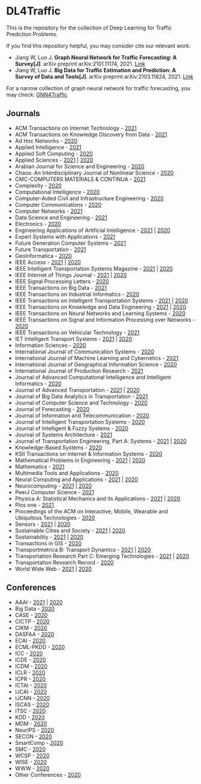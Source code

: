# DL4Traffic
This is the repository for the collection of Deep Learning for Traffic Prediction Problems.

If you find this repository helpful, you may consider cite our relevant work:
* Jiang W, Luo J. <b>Graph Neural Network for Traffic Forecasting: A Survey[J]</b>. arXiv preprint arXiv:2101.11174, 2021. [Link](https://arxiv.org/abs/2101.11174)
* Jiang W, Luo J. <b>Big Data for Traffic Estimation and Prediction: A Survey of Data and Tools[J]</b>. arXiv preprint arXiv:2103.11824, 2021. [Link](https://arxiv.org/abs/2103.11824)

For a narrow collection of graph neural network for traffic forecasting, you may check: [GNN4Traffic](https://github.com/jwwthu/GNN4Traffic)

## Journals
* ACM Transactions on Internet Technology - [2021](https://github.com/jwwthu/DL4Traffic/blob/main/2021/Journals/TOIT.md)
* ACM Transactions on Knowledge Discovery from Data - [2021](https://github.com/jwwthu/DL4Traffic/blob/main/2021/Journals/TKDD.md)
* Ad Hoc Networks - [2020](https://github.com/jwwthu/DL4Traffic/blob/main/2020/Journals/Ad%20Hoc%20Networks.md)
* Applied Intelligence - [2021](https://github.com/jwwthu/DL4Traffic/blob/main/2021/Journals/AI.md)
* Applied Soft Computing - [2020](https://github.com/jwwthu/DL4Traffic/blob/main/2020/Journals/ASC.md)
* Applied Sciences - [2021](https://github.com/jwwthu/DL4Traffic/blob/main/2021/Journals/Applied%20Sciences.md) | [2020](https://github.com/jwwthu/DL4Traffic/blob/main/2020/Journals/Applied%20Sciences.md)
* Arabian Journal for Science and Engineering - [2020](https://github.com/jwwthu/DL4Traffic/blob/main/2020/Journals/AJSE.md)
* Chaos: An Interdisciplinary Journal of Nonlinear Science - [2020](https://github.com/jwwthu/DL4Traffic/blob/main/2020/Journals/Chaos.md)
* CMC-COMPUTERS MATERIALS & CONTINUA - [2021](https://github.com/jwwthu/DL4Traffic/blob/main/2021/Journals/CMC.md)
* Complexity - [2020](https://github.com/jwwthu/DL4Traffic/blob/main/2020/Journals/Complexity.md)
* Computational Intelligence - [2020](https://github.com/jwwthu/DL4Traffic/blob/main/2020/Journals/CI.md)
* Computer‐Aided Civil and Infrastructure Engineering - [2020](https://github.com/jwwthu/DL4Traffic/blob/main/2020/Journals/CACIE.md)
* Computer Communications - [2020](https://github.com/jwwthu/DL4Traffic/blob/main/2020/Journals/Computer%20Communications.md)
* Computer Networks - [2021](https://github.com/jwwthu/DL4Traffic/blob/main/2021/Journals/Computer%20Networks.md)
* Data Science and Engineering - [2021](https://github.com/jwwthu/DL4Traffic/blob/main/2021/Journals/DSE.md)
* Electronics - [2020](https://github.com/jwwthu/DL4Traffic/blob/main/2020/Journals/Electronics.md)
* Engineering Applications of Artificial Intelligence - [2021](https://github.com/jwwthu/DL4Traffic/blob/main/2021/Journals/EAAI.md) | [2020](https://github.com/jwwthu/DL4Traffic/blob/main/2020/Journals/EAAI.md)
* Expert Systems with Applications - [2021](https://github.com/jwwthu/DL4Traffic/blob/main/2021/Journals/ESWA.md)
* Future Generation Computer Systems - [2021](https://github.com/jwwthu/DL4Traffic/blob/main/2021/Journals/FGCS.md)
* Future Transportation - [2021](https://github.com/jwwthu/DL4Traffic/blob/main/2021/Journals/FT.md)
* GeoInformatica - [2020](https://github.com/jwwthu/DL4Traffic/blob/main/2020/Journals/GeoInformatica.md)
* IEEE Access - [2021](https://github.com/jwwthu/DL4Traffic/blob/main/2021/Journals/Access.md) | [2020](https://github.com/jwwthu/DL4Traffic/blob/main/2020/Journals/Access.md)
* IEEE Intelligent Transportation Systems Magazine - [2021](https://github.com/jwwthu/DL4Traffic/blob/main/2021/Journals/ITS-Magazine.md) | [2020](https://github.com/jwwthu/DL4Traffic/blob/main/2020/Journals/ITS-Magazine.md)
* IEEE Internet of Things Journal - [2021](https://github.com/jwwthu/DL4Traffic/blob/main/2021/Journals/IoT-Journal.md) | [2020](https://github.com/jwwthu/DL4Traffic/blob/main/2020/Journals/IoT-Journal.md)
* IEEE Signal Processing Letters - [2020](https://github.com/jwwthu/DL4Traffic/blob/main/2020/Journals/SPL.md)
* IEEE Transactions on Big Data - [2021](https://github.com/jwwthu/DL4Traffic/blob/main/2021/Journals/TBD.md)
* IEEE Transactions on Industrial Informatics - [2020](https://github.com/jwwthu/DL4Traffic/blob/main/2020/Journals/TII.md)
* IEEE Transactions on Intelligent Transportation Systems - [2021](https://github.com/jwwthu/DL4Traffic/blob/main/2021/Journals/T-ITS.md) | [2020](https://github.com/jwwthu/DL4Traffic/blob/main/2020/Journals/T-ITS.md)
* IEEE Transactions on Knowledge and Data Engineering - [2021](https://github.com/jwwthu/DL4Traffic/blob/main/2021/Journals/TKDE.md) | [2020](https://github.com/jwwthu/DL4Traffic/blob/main/2020/Journals/TKDE.md)
* IEEE Transactions on Neural Networks and Learning Systems - [2020](https://github.com/jwwthu/DL4Traffic/blob/main/2020/Journals/TNNLS.md)
* IEEE Transactions on Signal and Information Processing over Networks - [2020](https://github.com/jwwthu/DL4Traffic/blob/main/2020/Journals/TSIPN.md)
* IEEE Transactions on Vehicular Technology - [2021](https://github.com/jwwthu/DL4Traffic/blob/main/2021/Journals/TVT.md)
* IET Intelligent Transport Systems - [2021](https://github.com/jwwthu/DL4Traffic/blob/main/2021/Journals/IET-ITS.md) | [2020](https://github.com/jwwthu/DL4Traffic/blob/main/2020/Journals/IET-ITS.md)
* Information Sciences - [2020](https://github.com/jwwthu/DL4Traffic/blob/main/2020/Journals/Information%20Sciences.md)
* International Journal of Communication Systems - [2020](https://github.com/jwwthu/DL4Traffic/blob/main/2020/Journals/IJCS.md)
* International Journal of Machine Learning and Cybernetics - [2021](https://github.com/jwwthu/DL4Traffic/blob/main/2020/Journals/IJMLC.md)
* International Journal of Geographical Information Science - [2020](https://github.com/jwwthu/DL4Traffic/blob/main/2020/Journals/IJGIS.md)
* International Journal of Production Research - [2021](https://github.com/jwwthu/DL4Traffic/blob/main/2020/Journals/IJPR.md)
* Journal of Advanced Computational Intelligence and Intelligent Informatics - [2020](https://github.com/jwwthu/DL4Traffic/blob/main/2020/Journals/JACIII.md)
* Journal of Advanced Transportation - [2021](https://github.com/jwwthu/DL4Traffic/blob/main/2021/Journals/JAT.md) | [2020](https://github.com/jwwthu/DL4Traffic/blob/main/2020/Journals/JAT.md)
* Journal of Big Data Analytics in Transportation - [2021](https://github.com/jwwthu/DL4Traffic/blob/main/2021/Journals/JBDAT.md)
* Journal of Computer Science and Technology - [2020](https://github.com/jwwthu/DL4Traffic/blob/main/2020/Journals/JCST.md)
* Journal of Forecasting - [2020](https://github.com/jwwthu/DL4Traffic/blob/main/2020/Journals/JF.md)
* Journal of Information and Telecommunication - [2020](https://github.com/jwwthu/DL4Traffic/blob/main/2020/Journals/JIT.md)
* Journal of Intelligent Transportation Systems - [2020](https://github.com/jwwthu/DL4Traffic/blob/main/2020/Journals/JITS.md)
* Journal of Intelligent & Fuzzy Systems - [2020](https://github.com/jwwthu/DL4Traffic/blob/main/2020/Journals/JIFS.md)
* Journal of Systems Architecture - [2021](https://github.com/jwwthu/DL4Traffic/blob/main/2021/Journals/JSA.md)
* Journal of Transportation Engineering, Part A: Systems - [2021](https://github.com/jwwthu/DL4Traffic/blob/main/2021/Journals/JTE-PartA.md) | [2020](https://github.com/jwwthu/DL4Traffic/blob/main/2020/Journals/JTE-PartA.md)
* Knowledge-Based Systems - [2020](https://github.com/jwwthu/DL4Traffic/blob/main/2020/Journals/KBS.md)
* KSII Transactions on Internet & Information Systems - [2020](https://github.com/jwwthu/DL4Traffic/blob/main/2020/Journals/ITIIS.md)
* Mathematical Problems in Engineering - [2021](https://github.com/jwwthu/DL4Traffic/blob/main/2021/Journals/MPE.md) | [2020](https://github.com/jwwthu/DL4Traffic/blob/main/2020/Journals/MPE.md)
* Mathematics - [2021](https://github.com/jwwthu/DL4Traffic/blob/main/2021/Journals/Mathematics.md)
* Multimedia Tools and Applications - [2020](https://github.com/jwwthu/DL4Traffic/blob/main/2020/Journals/MTAA.md)
* Neural Computing and Applications - [2021](https://github.com/jwwthu/DL4Traffic/blob/main/2021/Journals/NCA.md) | [2020](https://github.com/jwwthu/DL4Traffic/blob/main/2020/Journals/NCA.md)
* Neurocomputing - [2021](https://github.com/jwwthu/DL4Traffic/blob/main/2021/Journals/Neurocomputing.md) | [2020](https://github.com/jwwthu/DL4Traffic/blob/main/2020/Journals/Neurocomputing.md)
* PeerJ Computer Science - [2021](https://github.com/jwwthu/DL4Traffic/blob/main/2021/Journals/PeerJ-CS.md)
* Physica A: Statistical Mechanics and its Applications - [2021](https://github.com/jwwthu/DL4Traffic/blob/main/2021/Journals/PhysicaA.md) | [2020](https://github.com/jwwthu/DL4Traffic/blob/main/2020/Journals/PhysicaA.md)
* Plos one - [2021](https://github.com/jwwthu/DL4Traffic/blob/main/2021/Journals/Plos-One.md)
* Proceedings of the ACM on Interactive, Mobile, Wearable and Ubiquitous Technologies - [2020](https://github.com/jwwthu/DL4Traffic/blob/main/2020/Journals/IMWUT.md)
* Sensors - [2021](https://github.com/jwwthu/DL4Traffic/blob/main/2021/Journals/Sensors.md) | [2020](https://github.com/jwwthu/DL4Traffic/blob/main/2020/Journals/Sensors.md)
* Sustainable Cities and Society - [2021](https://github.com/jwwthu/DL4Traffic/blob/main/2021/Journals/SCS.md) | [2020](https://github.com/jwwthu/DL4Traffic/blob/main/2020/Journals/SCS.md)
* Sustainability - [2021](https://github.com/jwwthu/DL4Traffic/blob/main/2021/Journals/Sustainability.md) | [2020](https://github.com/jwwthu/DL4Traffic/blob/main/2020/Journals/Sustainability.md)
* Transactions in GIS - [2020](https://github.com/jwwthu/DL4Traffic/blob/main/2020/Journals/TGIS.md)
* Transportmetrica B: Transport Dynamics - [2021](https://github.com/jwwthu/DL4Traffic/blob/main/2021/Journals/TransportmetricaB.md) | [2020](https://github.com/jwwthu/DL4Traffic/blob/main/2020/Journals/TransportmetricaB.md)
* Transportation Research Part C: Emerging Technologies - [2021](https://github.com/jwwthu/DL4Traffic/blob/main/2021/Journals/TRC.md) | [2020](https://github.com/jwwthu/DL4Traffic/blob/main/2020/Journals/TRC.md)
* Transportation Research Record - [2020](https://github.com/jwwthu/DL4Traffic/blob/main/2020/Journals/TRR.md)
* World Wide Web - [2021](https://github.com/jwwthu/DL4Traffic/blob/main/2021/Journals/WWW.md) | [2020](https://github.com/jwwthu/DL4Traffic/blob/main/2020/Journals/WWW.md)


## Conferences
* AAAI - [2021](https://github.com/jwwthu/DL4Traffic/blob/main/2021/Conferences/AAAI.md) | [2020](https://github.com/jwwthu/DL4Traffic/blob/main/2020/Conferences/AAAI.md)
* Big Data - [2020](https://github.com/jwwthu/DL4Traffic/blob/main/2020/Conferences/BigData.md)
* CASE - [2020](https://github.com/jwwthu/DL4Traffic/blob/main/2020/Conferences/CASE.md)
* CICTP - [2020](https://github.com/jwwthu/DL4Traffic/blob/main/2020/Conferences/CICTP.md)
* CIKM - [2020](https://github.com/jwwthu/DL4Traffic/blob/main/2020/Conferences/CIKM.md)
* DASFAA - [2020](https://github.com/jwwthu/DL4Traffic/blob/main/2020/Conferences/DASFAA.md)
* ECAI - [2020](https://github.com/jwwthu/DL4Traffic/blob/main/2020/Conferences/ECAI.md)
* ECML-PKDD - [2020](https://github.com/jwwthu/DL4Traffic/blob/main/2020/Conferences/ECML-PKDD.md)
* ICC - [2020](https://github.com/jwwthu/DL4Traffic/blob/main/2020/Conferences/ICC.md)
* ICDE - [2020](https://github.com/jwwthu/DL4Traffic/blob/main/2020/Conferences/ICDE.md)
* ICDM - [2020](https://github.com/jwwthu/DL4Traffic/blob/main/2020/Conferences/ICDM.md)
* ICLR - [2020](https://github.com/jwwthu/DL4Traffic/blob/main/2020/Conferences/ICLR.md)
* ICPR - [2020](https://github.com/jwwthu/DL4Traffic/blob/main/2020/Conferences/ICPR.md)
* ICTAI - [2020](https://github.com/jwwthu/DL4Traffic/blob/main/2020/Conferences/ICTAI.md)
* IJCAI - [2020](https://github.com/jwwthu/DL4Traffic/blob/main/2020/Conferences/IJCAI.md)
* IJCNN - [2020](https://github.com/jwwthu/DL4Traffic/blob/main/2020/Conferences/IJCNN.md)
* ISCAS - [2020](https://github.com/jwwthu/DL4Traffic/blob/main/2020/Conferences/ISCAS.md)
* ITSC - [2020](https://github.com/jwwthu/DL4Traffic/blob/main/2020/Conferences/ITSC.md)
* KDD - [2020](https://github.com/jwwthu/DL4Traffic/blob/main/2020/Conferences/KDD.md)
* MDM - [2020](https://github.com/jwwthu/DL4Traffic/blob/main/2020/Conferences/MDM.md)
* NeurIPS - [2020](https://github.com/jwwthu/DL4Traffic/blob/main/2020/Conferences/NeurIPS.md)
* SECON - [2020](https://github.com/jwwthu/DL4Traffic/blob/main/2020/Conferences/SECON.md)
* SmartComp - [2020](https://github.com/jwwthu/DL4Traffic/blob/main/2020/Conferences/SmartComp.md)
* SMC - [2020](https://github.com/jwwthu/DL4Traffic/blob/main/2020/Conferences/SMC.md)
* WCSP - [2020](https://github.com/jwwthu/DL4Traffic/blob/main/2020/Conferences/WCSP.md)
* WISE - [2020](https://github.com/jwwthu/DL4Traffic/blob/main/2020/Conferences/WISE.md)
* WWW - [2020](https://github.com/jwwthu/DL4Traffic/blob/main/2020/Conferences/WWW.md)
* Other Conferences - [2020](https://github.com/jwwthu/DL4Traffic/blob/main/2020/Conferences/Other_Conferences.md)